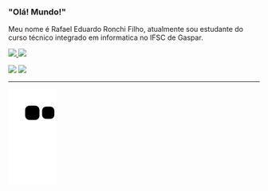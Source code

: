 ### "Olá! Mundo!"

Meu nome é Rafael Eduardo Ronchi Filho, atualmente sou estudante do curso técnico integrado em informatica no IFSC de Gaspar.

<div align="left">

  <a href="https://github.com/RafaelRonchi">
  <img height="190em" src="https://github-readme-stats.vercel.app/api?username=RafaelRonchi&show_icons=true&theme=dark&include_all_commits=true&count_private=true"/>
  
  <img height="190em" src="https://github-readme-stats.vercel.app/api/top-langs/?username=RafaelRonchi&layout=compact&langs_count=7&theme=dark"/>
 
  <a href="www.linkedin.com/in/rafaelronchi" target="_blank"><img src="https://img.shields.io/badge/LinkedIn-0077B5?style=for-the-badge&logo=linkedin&logoColor=white" target="_blank"></a>
  <a href="https://www.instagram.com/rafael_ronchii/" target="_blank"><img src="https://img.shields.io/badge/Instagram-E4405F?style=for-the-badge&logo=instagram&logoColor=white" target="_blank"></a>
  
</div>

____

 ![snake gif](https://github.com/RafaelRonchi/RafaelRonchi/blob/output/github-contribution-grid-snake.svg)
 
